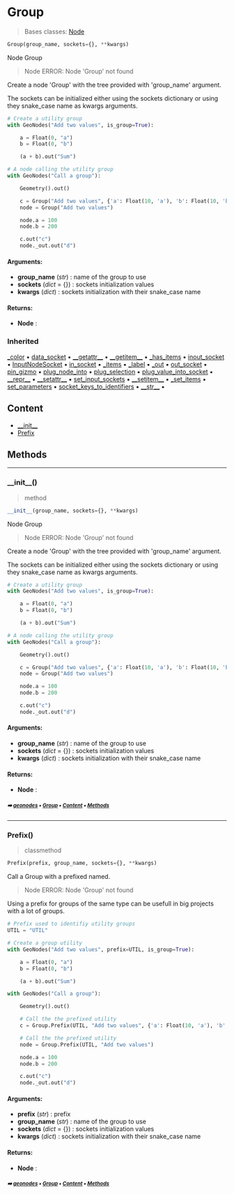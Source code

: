 # Group

> Bases classes: [Node](node.md#node)

``` python
Group(group_name, sockets={}, **kwargs)
```

Node Group

> Node ERROR: Node 'Group' not found

Create a node 'Group' with the tree provided with 'group_name' argument.

The sockets can be initialized either using the sockets dictionary or using they snake_case name
as kwargs arguments.

``` python
# Create a utility group
with GeoNodes("Add two values", is_group=True):

    a = Float(0, "a")
    b = Float(0, "b")

    (a + b).out("Sum")

# A node calling the utility group
with GeoNodes("Call a group"):

    Geometry().out()

    c = Group("Add two values", {'a': Float(10, 'a'), 'b': Float(10, 'b')}).sum
    node = Group("Add two values")

    node.a = 100
    node.b = 200

    c.out("c")
    node._out.out("d")
```

#### Arguments:
- **group_name** (_str_) : name of the group to use
- **sockets** (_dict_ = {}) : sockets initialization values
- **kwargs** (_dict_) : sockets  initialization with their snake_case name



#### Returns:
- **Node** : 

### Inherited

[\_color](node.md#_color) :black_small_square: [data_socket](node.md#data_socket) :black_small_square: [\_\_getattr__](node.md#__getattr__) :black_small_square: [\_\_getitem__](node.md#__getitem__) :black_small_square: [\_has_items](node.md#_has_items) :black_small_square: [inout_socket](node.md#inout_socket) :black_small_square: [InputNodeSocket](node.md#inputnodesocket) :black_small_square: [in_socket](node.md#in_socket) :black_small_square: [\_items](node.md#_items) :black_small_square: [\_label](node.md#_label) :black_small_square: [\_out](node.md#_out) :black_small_square: [out_socket](node.md#out_socket) :black_small_square: [pin_gizmo](node.md#pin_gizmo) :black_small_square: [plug_node_into](node.md#plug_node_into) :black_small_square: [plug_selection](node.md#plug_selection) :black_small_square: [plug_value_into_socket](node.md#plug_value_into_socket) :black_small_square: [\_\_repr__](node.md#__repr__) :black_small_square: [\_\_setattr__](node.md#__setattr__) :black_small_square: [set_input_sockets](node.md#set_input_sockets) :black_small_square: [\_\_setitem__](node.md#__setitem__) :black_small_square: [\_set_items](node.md#_set_items) :black_small_square: [set_parameters](node.md#set_parameters) :black_small_square: [socket_keys_to_identifiers](node.md#socket_keys_to_identifiers) :black_small_square: [\_\_str__](node.md#__str__) :black_small_square:

## Content

- [\_\_init__](group.md#__init__)
- [Prefix](group.md#prefix)

## Methods



----------
### \_\_init__()

> method

``` python
__init__(group_name, sockets={}, **kwargs)
```

Node Group

> Node ERROR: Node 'Group' not found

Create a node 'Group' with the tree provided with 'group_name' argument.

The sockets can be initialized either using the sockets dictionary or using they snake_case name
as kwargs arguments.

``` python
# Create a utility group
with GeoNodes("Add two values", is_group=True):

    a = Float(0, "a")
    b = Float(0, "b")

    (a + b).out("Sum")

# A node calling the utility group
with GeoNodes("Call a group"):

    Geometry().out()

    c = Group("Add two values", {'a': Float(10, 'a'), 'b': Float(10, 'b')}).sum
    node = Group("Add two values")

    node.a = 100
    node.b = 200

    c.out("c")
    node._out.out("d")
```

#### Arguments:
- **group_name** (_str_) : name of the group to use
- **sockets** (_dict_ = {}) : sockets initialization values
- **kwargs** (_dict_) : sockets  initialization with their snake_case name



#### Returns:
- **Node** :

##### <sub>:arrow_right: [geonodes](index.md#geonodes) :black_small_square: [Group](group.md#group) :black_small_square: [Content](group.md#content) :black_small_square: [Methods](group.md#methods)</sub>

----------
### Prefix()

> classmethod

``` python
Prefix(prefix, group_name, sockets={}, **kwargs)
```

Call a Group with a prefixed named.

> Node ERROR: Node 'Group' not found

Using a prefix for groups of the same type can be usefull in big projects with
a lot of groups.

``` python
# Prefix used to identifiy utility groups
UTIL = "UTIL"

# Create a group utility
with GeoNodes("Add two values", prefix=UTIL, is_group=True):

    a = Float(0, "a")
    b = Float(0, "b")

    (a + b).out("Sum")

with GeoNodes("Call a group"):

    Geometry().out()

    # Call the the prefixed utility
    c = Group.Prefix(UTIL, "Add two values", {'a': Float(10, 'a'), 'b': Float(10, 'b')}).sum

    # Call the the prefixed utility
    node = Group.Prefix(UTIL, "Add two values")

    node.a = 100
    node.b = 200

    c.out("c")
    node._out.out("d")
```

#### Arguments:
- **prefix** (_str_) : prefix
- **group_name** (_str_) : name of the group to use
- **sockets** (_dict_ = {}) : sockets initialization values
- **kwargs** (_dict_) : sockets  initialization with their snake_case name



#### Returns:
- **Node** :

##### <sub>:arrow_right: [geonodes](index.md#geonodes) :black_small_square: [Group](group.md#group) :black_small_square: [Content](group.md#content) :black_small_square: [Methods](group.md#methods)</sub>
